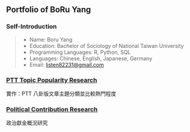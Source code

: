 ## Portfolio of BoRu Yang

### Self-Introduction
> * Name: Boru Yang
> * Education: Bachelor of Sociology of National Taiwan University
> * Programming Languages: R, Python, SQL
> * Languages: Chinese, English, Japanese, Germany
> * Email: [listen82231@gmail.com](listen82231@gmail.com)

### [PTT Topic Popularity Research](https://boruyang.github.io/portfolio/topic_popularity_research/topic_popularity_research.html)

實作：PTT 八卦版文章主題分類並比較熱門程度

### [Political Contribution Research](https://boruyang.github.io/portfolio/political_contribution/political_contribution.html)

政治獻金概況研究
